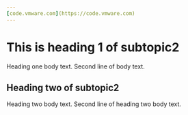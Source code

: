 ```yaml
---
[code.vmware.com](https://code.vmware.com)
---
```

# This is heading 1 of subtopic2
Heading one body text.
Second line of body text.

## Heading two of subtopic2
Heading two body text.
Second line of heading two body text.
